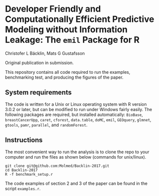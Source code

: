 Developer Friendly and Computationally Efficient Predictive Modeling without Information Leakage: The `emil` Package for R
=======================
Christofer L Bäcklin, Mats G Gustafsson

Original publication in submission.

This repository contains all code required to run the examples, benchmarking test, and producing the figures of the paper.

System requirements
-------------------
The code is written for a Unix or Linux operating system with R version 3.0.2 or later, but can be modified to run under Windows fairly easily. The following packages are required, but installed automatically: `BioBase`, `breastCancerUpp`, `caret`, `cforest`, `data.table`, `doMC`, `emil`, `GEOquery`, `glmnet`, `gtools`, `pamr`, `parallel`, and `randomForest`.

Instructions
------------
The most convenient way to run the analysis is to clone the repo to your computer and run the files as shown below (commands for unix/linux).

    git clone git@github.com:Molmed/Backlin-2017.git
    cd Backlin-2017
    R -f benchmark_setup.r

The code examples of section 2 and 3 of the paper can be found in the script `examples.r`.
